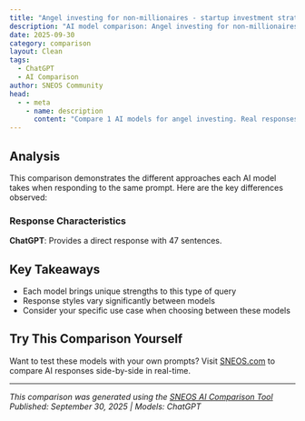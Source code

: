 ```yaml
---
title: "Angel investing for non-millionaires - startup investment strategies"
description: "AI model comparison: Angel investing for non-millionaires - startup investment strategies..."
date: 2025-09-30
category: comparison
layout: Clean
tags:
  - ChatGPT
  - AI Comparison
author: SNEOS Community
head:
  - - meta
    - name: description
      content: "Compare 1 AI models for angel investing. Real responses from ChatGPT with detailed analysis."
---
```


<ChatComparison
  title="Angel investing for non-millionaires - startup investment strategies"
  prompt="Angel investing for non-millionaires - startup investment strategies"
  :responses='{"ChatGPT": "Certainly! Angel investing is traditionally associated with wealthy individuals who can afford to take significant financial risks. However, non-millionaires interested in startup investments can still participate by adopting strategic approaches tailored to their resources and risk tolerance. Here are some strategies and tips for angel investing for non-millionaires:\n\n### 1. Understand the Risks\n- Startup investing is highly risky with a high failure rate.\n- Be prepared for long investment horizons (5-10 years) before seeing returns.\n- Only invest money you can afford to lose without compromising your financial security.\n\n### 2. Start Small and Diversify\n- Allocate a small percentage of your portfolio (e.g., 5-10%) to angel investments.\n- Spread your investments across multiple startups to diversify risk.\n- Look for platforms or syndicates that allow smaller minimum investments (sometimes $500 to $5,000).\n\n### 3. Use Online Equity Crowdfunding Platforms\n- Platforms like SeedInvest, Republic, Wefunder, and StartEngine allow non-accredited investors to invest small amounts in startups.\n- These platforms vet startups to some degree, providing some level of due diligence.\n- They provide access to a broad range of investment opportunities.\n\n### 4. Join Angel Groups or Syndicates\n- Some angel investor groups accept non-accredited investors or have lower minimum investment thresholds.\n- Syndicates pool resources, allowing smaller investors to participate in deals alongside experienced angels.\n- You gain access to collective expertise and deal flow.\n\n### 5. Invest in Areas You Understand\n- Focus on industries or business models where you have expertise or strong interest.\n- This helps in better evaluating startups and potentially assisting the founders.\n\n### 6. Leverage SAFE Notes or Convertible Notes\n- Startups often raise money via Simple Agreement for Future Equity (SAFE) or convertible notes.\n- These instruments allow you to invest smaller amounts with simpler terms.\n- Understand the legal implications and terms before investing.\n\n### 7. Build Relationships and Network\n- Attend startup events, pitch nights, and meetups.\n- Networking can lead to better investment opportunities and partnerships.\n- You can also co-invest with more experienced angels.\n\n### 8. Educate Yourself Continuously\n- Read books, listen to podcasts, and take courses on angel investing and startup evaluation.\n- Understand valuation, term sheets, exit strategies, and market trends.\n\n### 9. Consider Indirect Startup Investments\n- Invest in venture capital funds or ETFs that focus on startups or innovation.\n- These vehicles offer professional management and diversification.\n- Minimums are often lower than direct angel investing, though still sometimes substantial.\n\n### 10. Be Patient and Stay Involved\n- Startups may take years to mature or exit via acquisition or IPO.\n- Stay engaged with founders and the startup community.\n- Provide mentorship or value-add if possible to improve investment chances.\n\n---\n\n### Resources and Further Reading\n- \u201CAngel: How to Invest in Technology Startups\u201D by Jason Calacanis\n- AngelList (angel.co) for syndicates and deal flow\n- Online platforms: SeedInvest, Wefunder, Republic, StartEngine\n- Podcasts: \u201CThe Angel Podcast,\u201D \u201CEquity\u201D by TechCrunch\n\n---\n\n### Summary\nAngel investing for non-millionaires is possible by starting small, leveraging crowdfunding platforms, joining syndicates, focusing on sectors you understand, and continually educating yourself. Always approach startup investing with caution, understanding the risks and maintaining portfolio diversification.\n\nIf you\u0027d like, I can help you find suitable crowdfunding platforms or more detailed steps to get started!"}' 
  published-date="11:21"
/>

## Analysis

This comparison demonstrates the different approaches each AI model takes when responding to the same prompt. Here are the key differences observed:

### Response Characteristics

**ChatGPT**: Provides a direct response with 47 sentences. 

## Key Takeaways

- Each model brings unique strengths to this type of query
- Response styles vary significantly between models
- Consider your specific use case when choosing between these models

## Try This Comparison Yourself

Want to test these models with your own prompts? Visit [SNEOS.com](https://sneos.com) to compare AI responses side-by-side in real-time.

---

*This comparison was generated using the [SNEOS AI Comparison Tool](https://sneos.com)*
*Published: September 30, 2025 | Models: ChatGPT*

